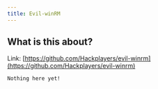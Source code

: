 ```yaml
---
title: Evil-winRM
---
```


## What is this about?

Link: [https://github.com/Hackplayers/evil-winrm](https://github.com/Hackplayers/evil-winrm)

```
Nothing here yet!
```